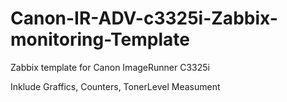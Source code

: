# Canon-IR-ADV-c3325i-Zabbix-monitoring-Template
Zabbix template for Canon ImageRunner C3325i

Inklude Graffics, Counters, TonerLevel Measument
